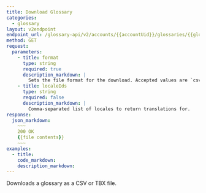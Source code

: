 ```yaml
---
title: Download Glossary
categories:
  - glossary
layout: v2endpoint
endpoint_url: /glossary-api/v2/accounts/{{accountUid}}/glossaries/{{glossaryUid}}/download
method: GET
request:
  parameters:
    - title: format
      type: string
      required: true
      description_markdown: |
        Sets the file format for the download. Accepted values are `csv` or `tbx`.
    - title: localeIds
      type: string
      required: false
      description_markdown: |
        Comma-separated list of locales to return translations for.
response:
  json_markdown:
    ~~~
    200 OK
    {{file contents}}
    ~~~
examples:
  - title:
    code_markdown:
    description_markdown:
---
```


Downloads a glossary as a CSV or TBX file.